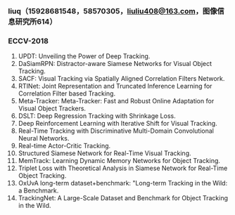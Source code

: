 ### liuq（15928681548，58570305，liuliu408@163.com，图像信息研究所614）  

###   ECCV-2018
1. UPDT: Unveiling the Power of Deep Tracking.  
1. DaSiamRPN: Distractor-aware Siamese Networks for Visual Object Tracking.  
1. SACF: Visual Tracking via Spatially Aligned Correlation Filters Network.  
1. RTINet: Joint Representation and Truncated Inference Learning for Correlation Filter based Tracking.    
1. Meta-Tracker: Meta-Tracker: Fast and Robust Online Adaptation for Visual Object Trackers.  
1. DSLT: Deep Regression Tracking with Shrinkage Loss.  
1. Deep Reinforcement Learning with Iterative Shift for Visual Tracking.  
1. Real-Time Tracking with Discriminative Multi-Domain Convolutional Neural Networks.  
1. Real-time Actor-Critic Tracking.
1. Structured Siamese Network for Real-Time Visual Tracking.  
1. MemTrack: Learning Dynamic Memory Networks for Object Tracking.   
1. Triplet Loss with Theoretical Analysis in Siamese Network for Real-Time Object Tracking.  
1. OxUvA long-term dataset+benchmark: "Long-term Tracking in the Wild: a Benchmark.  
1. TrackingNet: A Large-Scale Dataset and Benchmark for Object Tracking in the Wild.  
